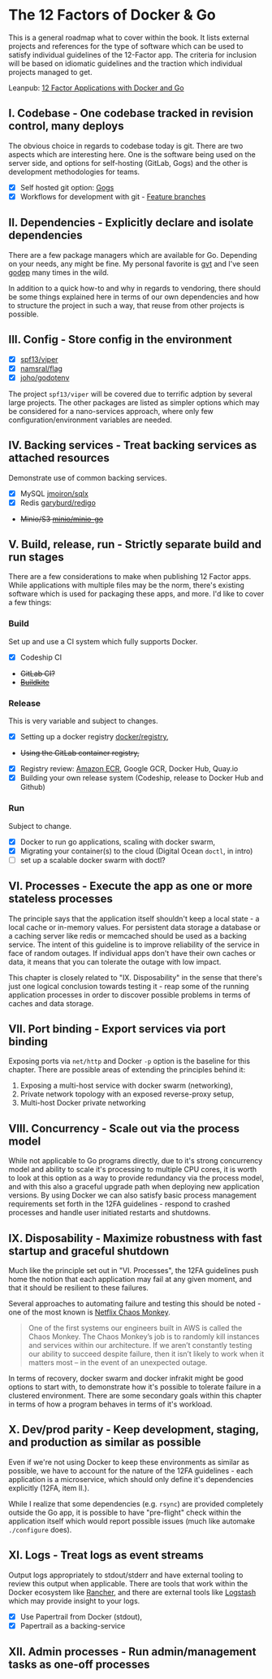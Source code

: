 # The 12 Factors of Docker & Go

This is a general roadmap what to cover within the book. It lists external
projects and references for the type of software which can be used to
satisfy individual guidelines of the 12-Factor app. The criteria for
inclusion will be based on idiomatic guidelines and the traction which
individual projects managed to get.

Leanpub: [12 Factor Applications with Docker and Go](https://leanpub.com/12fa-docker-golang)

## I. Codebase - One codebase tracked in revision control, many deploys

The obvious choice in regards to codebase today is git. There are two
aspects which are interesting here. One is the software being used
on the server side, and options for self-hosting (GitLab, Gogs) and the
other is development methodologies for teams.

- [x] Self hosted git option: [Gogs](https://gogs.io/)
- [x] Workflows for development with git - [Feature branches](https://www.atlassian.com/git/tutorials/comparing-workflows)

## II. Dependencies - Explicitly declare and isolate dependencies

There are a few package managers which are available for Go. Depending on your needs,
any might be fine. My personal favorite is [gvt](https://github.com/FiloSottile/gvt) and
I've seen [godep](https://github.com/tools/godep) many times in the wild.

In addition to a quick how-to and why in regards to vendoring, there should be some
things explained here in terms of our own dependencies and how to structure the project
in such a way, that reuse from other projects is possible.

## III. Config - Store config in the environment

- [x] [spf13/viper](https://github.com/spf13/viper)
- [x] [namsral/flag](https://github.com/namsral/flag)
- [x] [joho/godotenv](https://github.com/joho/godotenv)

The project `spf13/viper` will be covered due to terrific adption by several large projects.
The other packages are listed as simpler options which may be considered for a
nano-services approach, where only few configuration/environment variables are needed.

## IV. Backing services - Treat backing services as attached resources

Demonstrate use of common backing services.

- [x] MySQL [jmoiron/sqlx](https://github.com/jmoiron/sqlx)
- [x] Redis [garyburd/redigo](https://github.com/garyburd/redigo)
- ~~Minio/S3 [minio/minio-go](https://github.com/minio/minio-go)~~

## V. Build, release, run - Strictly separate build and run stages

There are a few considerations to make when publishing 12 Factor apps. While applications
with multiple files may be the norm, there's existing software which is used for packaging
these apps, and more. I'd like to cover a few things:

### Build

Set up and use a CI system which fully supports Docker.

- [x] Codeship CI
- ~~GitLab CI?~~
- ~~[Buildkite](https://buildkite.com/)~~

### Release

This is very variable and subject to changes.

- [x] Setting up a docker registry [docker/registry](https://docs.docker.com/registry/),
- ~~Using the GitLab container registry,~~
- [x] Registry review: [Amazon ECR](https://aws.amazon.com/ecr/), Google GCR, Docker Hub, Quay.io
- [x] Building your own release system (Codeship, release to Docker Hub and Github)

### Run

Subject to change.

- [x] Docker to run go applications, scaling with docker swarm,
- [x] Migrating your container(s) to the cloud (Digital Ocean `doctl`, in intro)
- [ ] set up a scalable docker swarm with doctl?

## VI. Processes - Execute the app as one or more stateless processes

The principle says that the application itself shouldn't keep a local state - a local cache or
in-memory values. For persistent data storage a database or a caching server like redis or memcached
should be used as a backing service. The intent of this guideline is to improve reliability of
the service in face of random outages. If individual apps don't have their own caches or data,
it means that you can tolerate the outage with low impact.

This chapter is closely related to "IX. Disposability" in the sense that there's just one
logical conclusion towards testing it - reap some of the running application processes in
order to discover possible problems in terms of caches and data storage.

## VII. Port binding - Export services via port binding

Exposing ports via `net/http` and Docker `-p` option is the baseline for this chapter.
There are possible areas of extending the principles behind it:

1. Exposing a multi-host service with docker swarm (networking),
2. Private network topology with an exposed reverse-proxy setup,
3. Multi-host Docker private networking

## VIII. Concurrency - Scale out via the process model

While not applicable to Go programs directly, due to it's strong concurrency model and ability to
scale it's processing to multiple CPU cores, it is worth to look at this option as a way to provide
redundancy via the process model, and with this also a graceful upgrade path when deploying new
application versions. By using Docker we can also satisfy basic process management requirements
set forth in the 12FA guidelines - respond to crashed processes and handle user initiated restarts
and shutdowns.

## IX. Disposability - Maximize robustness with fast startup and graceful shutdown

Much like the principle set out in "VI. Processes", the 12FA guidelines push home the notion
that each application may fail at any given moment, and that it should be resilient to these failures.

Several approaches to automating failure and testing this should be noted - one of the
most known is [Netflix Chaos Monkey](https://blog.codinghorror.com/working-with-the-chaos-monkey/).

> One of the first systems our engineers built in AWS is called the Chaos Monkey. The Chaos Monkey’s job is to randomly kill instances and services within our architecture. If we aren’t constantly testing our ability to succeed despite failure, then it isn’t likely to work when it matters most – in the event of an unexpected outage.

In terms of recovery, docker swarm and docker infrakit might be good options to start with, to
demonstrate how it's possible to tolerate failure in a clustered environment. There are some
secondary goals within this chapter in terms of how a program behaves in terms of it's workload.

## X. Dev/prod parity - Keep development, staging, and production as similar as possible

Even if we're not using Docker to keep these environments as similar as possible, we have
to account for the nature of the 12FA guidelines - each application is a microservice, which
should only define it's dependencies explicitly (12FA, item II.).

While I realize that some dependencies (e.g. `rsync`) are provided completely outside the Go app,
it is possible to have "pre-flight" check within the application itself which would report
possible issues (much like automake `./configure` does).

## XI. Logs - Treat logs as event streams

Output logs appropriately to stdout/stderr and have external tooling to review this output
when applicable. There are tools that work within the Docker ecosystem like [Rancher](http://rancher.com/),
and there are external tools like [Logstash](https://www.elastic.co/products/logstash) which may
provide insight to your logs.

- [x] Use Papertrail from Docker (stdout),
- [x] Papertrail as a backing-service

## XII. Admin processes - Run admin/management tasks as one-off processes
